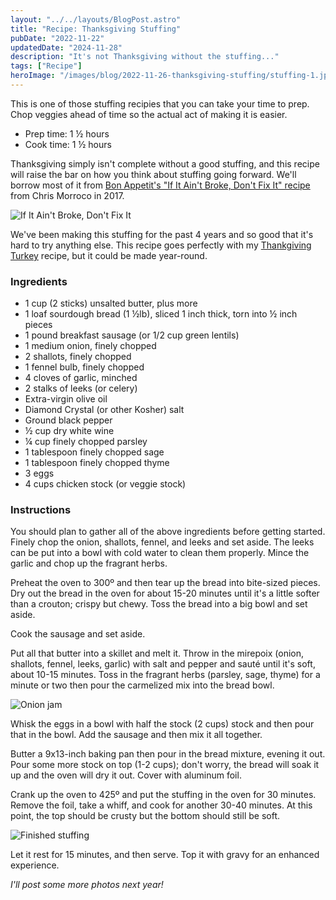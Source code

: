 ```yaml
---
layout: "../../layouts/BlogPost.astro"
title: "Recipe: Thanksgiving Stuffing"
pubDate: "2022-11-22"
updatedDate: "2024-11-28"
description: "It's not Thanksgiving without the stuffing..."
tags: ["Recipe"]
heroImage: "/images/blog/2022-11-26-thanksgiving-stuffing/stuffing-1.jpg"
---
```


This is one of those stuffing recipies that you can take your time to prep. Chop veggies ahead of time so the actual act of making it is easier.

<ul class="recipe-meta">
    <li>Prep time: 1 ½ hours</li>
    <li>Cook time: 1 ½ hours</li>
</ul>

Thanksgiving simply isn't complete without a good stuffing, and this recipe will raise the bar on how you think about stuffing going forward. We'll borrow most of it from [Bon Appetit's "If It Ain't Broke, Don't Fix It" recipe](https://www.bonappetit.com/recipe/if-it-aint-broke-dont-fix-it-stuffing) from Chris Morroco in 2017.

![If It Ain't Broke, Don't Fix It](/images/blog/2022-11-26-thanksgiving-stuffing/stuffing-0.png)

We've been making this stuffing for the past 4 years and so good that it's hard to try anything else. This recipe goes perfectly with my [Thankgiving Turkey](/blog/2020-11-25-thanksgiving-turkey) recipe, but it could be made year-round.

### Ingredients

- 1 cup (2 sticks) unsalted butter, plus more
- 1 loaf sourdough bread (1 ½lb), sliced 1 inch thick, torn into ½ inch pieces
- 1 pound breakfast sausage (or 1/2 cup green lentils)
- 1 medium onion, finely chopped
- 2 shallots, finely chopped
- 1 fennel bulb, finely chopped
- 4 cloves of garlic, minched
- 2 stalks of leeks (or celery)
- Extra-virgin olive oil
- Diamond Crystal (or other Kosher) salt
- Ground black pepper
- ½ cup dry white wine
- ¼ cup finely chopped parsley
- 1 tablespoon finely chopped sage
- 1 tablespoon finely chopped thyme
- 3 eggs
- 4 cups chicken stock (or veggie stock)

### Instructions

You should plan to gather all of the above ingredients before getting started. Finely chop the onion, shallots, fennel, and leeks and set aside. The leeks can be put into a bowl with cold water to clean them properly. Mince the garlic and chop up the fragrant herbs.

Preheat the oven to 300º and then tear up the bread into bite-sized pieces. Dry out the bread in the oven for about 15-20 minutes until it's a little softer than a crouton; crispy but chewy. Toss the bread into a big bowl and set aside.

Cook the sausage and set aside.

Put all that butter into a skillet and melt it. Throw in the mirepoix (onion, shallots, fennel, leeks, garlic) with salt and pepper and sauté until it's soft, about 10-15 minutes. Toss in the fragrant herbs (parsley, sage, thyme) for a minute or two then pour the carmelized mix into the bread bowl.

![Onion jam](/images/blog/2022-11-26-thanksgiving-stuffing/stuffing-2.jpg)

Whisk the eggs in a bowl with half the stock (2 cups) stock and then pour that in the bowl. Add the sausage and then mix it all together.

Butter a 9x13-inch baking pan then pour in the bread mixture, evening it out. Pour some more stock on top (1-2 cups); don't worry, the bread will soak it up and the oven will dry it out. Cover with aluminum foil.

Crank up the oven to 425º and put the stuffing in the oven for 30 minutes. Remove the foil, take a whiff, and cook for another 30-40 minutes. At this point, the top should be crusty but the bottom should still be soft.

![Finished stuffing](/images/blog/2022-11-26-thanksgiving-stuffing/stuffing-1.jpg)

Let it rest for 15 minutes, and then serve. Top it with gravy for an enhanced experience.

<em>I'll post some more photos next year!</em>
